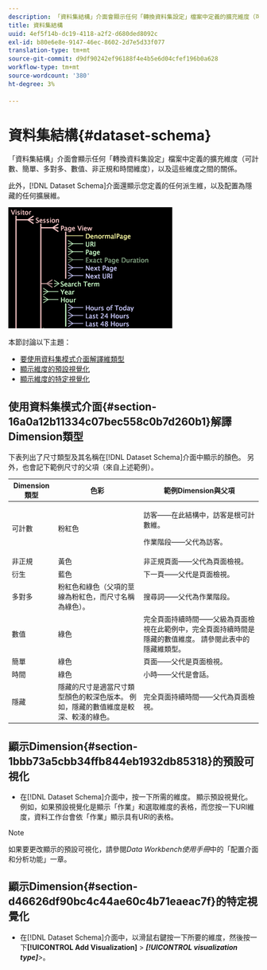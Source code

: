 ```yaml
---
description: 「資料集結構」介面會顯示任何「轉換資料集設定」檔案中定義的擴充維度（可計數、簡單、多對多、數值、非正規和時間維度），以及這些維度之間的關係。
title: 資料集結構
uuid: 4ef5f14b-dc19-4118-a2f2-d680ded8092c
exl-id: b80e6e8e-9147-46ec-8602-2d7e5d33f077
translation-type: tm+mt
source-git-commit: d9df90242ef96188f4e4b5e6d04cfef196b0a628
workflow-type: tm+mt
source-wordcount: '380'
ht-degree: 3%

---
```


# 資料集結構{#dataset-schema}

「資料集結構」介面會顯示任何「轉換資料集設定」檔案中定義的擴充維度（可計數、簡單、多對多、數值、非正規和時間維度），以及這些維度之間的關係。

此外，[!DNL Dataset Schema]介面還顯示您定義的任何派生維，以及配置為隱藏的任何擴展維。

![](assets/vis_DatasetSchema_Example.png)

本節討論以下主題：

* [要使用資料集模式介面解譯維類型](../../../../home/c-dataset-const-proc/c-dataset-config-tools/c-dataset-config-int/c-dataset-schema.md#section-16a0a12b11334c07bec558c0b7d260b1)
* [顯示維度的預設視覺化](../../../../home/c-dataset-const-proc/c-dataset-config-tools/c-dataset-config-int/c-dataset-schema.md#section-1bbb73a5cbb34ffb844eb1932db85318)
* [顯示維度的特定視覺化](../../../../home/c-dataset-const-proc/c-dataset-config-tools/c-dataset-config-int/c-dataset-schema.md#section-d46626df90bc4c44ae60c4b71eaeac7f)

## 使用資料集模式介面{#section-16a0a12b11334c07bec558c0b7d260b1}解譯Dimension類型

下表列出了尺寸類型及其名稱在[!DNL Dataset Schema]介面中顯示的顏色。 另外，也會記下範例尺寸的父項（來自上述範例）。

<table id="table_20D1A9EAAED247338476C475C63255F5"> 
 <thead> 
  <tr> 
   <th colname="col1" class="entry"> Dimension類型 </th> 
   <th colname="col2" class="entry"> 色彩 </th> 
   <th colname="col3" class="entry"> 範例Dimension與父項 </th> 
  </tr> 
 </thead>
 <tbody> 
  <tr> 
   <td colname="col1"> 可計數 </td> 
   <td colname="col2"> 粉紅色 </td> 
   <td colname="col3"> <p>訪客——在此結構中，訪客是根可計數維。 </p> <p> 作業階段——父代為訪客。 </p> </td> 
  </tr> 
  <tr> 
   <td colname="col1"> 非正規 </td> 
   <td colname="col2"> 黃色 </td> 
   <td colname="col3"> 非正規頁面——父代為頁面檢視。 </td> 
  </tr> 
  <tr> 
   <td colname="col1"> 衍生 </td> 
   <td colname="col2"> 藍色 </td> 
   <td colname="col3"> 下一頁——父代是頁面檢視。 </td> 
  </tr> 
  <tr> 
   <td colname="col1"> 多對多 </td> 
   <td colname="col2"> 粉紅色和綠色（父項的莖線為粉紅色，而尺寸名稱為綠色）。 </td> 
   <td colname="col3"> 搜尋詞——父代為作業階段。 </td> 
  </tr> 
  <tr> 
   <td colname="col1"> 數值 </td> 
   <td colname="col2"> 綠色 </td> 
   <td colname="col3"> 完全頁面持續時間——父級為頁面檢視在此範例中，完全頁面持續時間是隱藏的數值維度。 請參閱此表中的隱藏維類型。 </td> 
  </tr> 
  <tr> 
   <td colname="col1"> 簡單 </td> 
   <td colname="col2"> 綠色 </td> 
   <td colname="col3"> 頁面——父代是頁面檢視。 </td> 
  </tr> 
  <tr> 
   <td colname="col1"> 時間 </td> 
   <td colname="col2"> 綠色 </td> 
   <td colname="col3"> 小時——父代是會話。 </td> 
  </tr> 
  <tr> 
   <td colname="col1"> 隱藏 </td> 
   <td colname="col2"> 隱藏的尺寸是適當尺寸類型顏色的較深色版本。 例如，隱藏的數值維度是較深、較淺的綠色。 </td> 
   <td colname="col3"> 完全頁面持續時間——父代為頁面檢視。 </td> 
  </tr> 
 </tbody> 
</table>

## 顯示Dimension{#section-1bbb73a5cbb34ffb844eb1932db85318}的預設可視化

* 在[!DNL Dataset Schema]介面中，按一下所需的維度。 顯示預設視覺化。 例如，如果預設視覺化是顯示「作業」和選取維度的表格，而您按一下URI維度，資料工作台會依「作業」顯示具有URI的表格。

>[!NOTE]
>
>如果要更改顯示的預設可視化，請參閱&#x200B;*Data Workbench使用手冊*&#x200B;中的「配置介面和分析功能」一章。

## 顯示Dimension{#section-d46626df90bc4c44ae60c4b71eaeac7f}的特定視覺化

* 在[!DNL Dataset Schema]介面中，以滑鼠右鍵按一下所要的維度，然後按一下&#x200B;**[!UICONTROL Add Visualization]** > ***[!UICONTROL visualization type]**>*。

